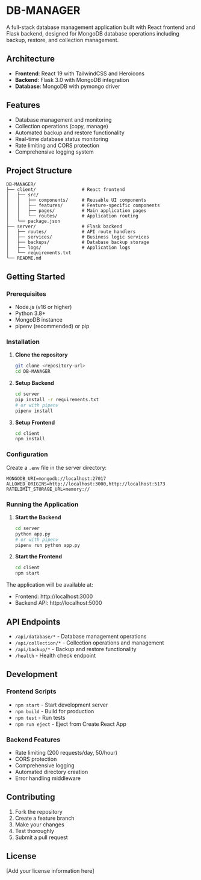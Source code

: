 # DB-MANAGER

A full-stack database management application built with React frontend and Flask backend, designed for MongoDB database operations including backup, restore, and collection management.

## Architecture

- **Frontend**: React 19 with TailwindCSS and Heroicons
- **Backend**: Flask 3.0 with MongoDB integration
- **Database**: MongoDB with pymongo driver

## Features

- Database management and monitoring
- Collection operations (copy, manage)
- Automated backup and restore functionality
- Real-time database status monitoring
- Rate limiting and CORS protection
- Comprehensive logging system

## Project Structure

```
DB-MANAGER/
├── client/                 # React frontend
│   ├── src/
│   │   ├── components/     # Reusable UI components
│   │   ├── features/       # Feature-specific components
│   │   ├── pages/          # Main application pages
│   │   └── routes/         # Application routing
│   └── package.json
├── server/                 # Flask backend
│   ├── routes/             # API route handlers
│   ├── services/           # Business logic services
│   ├── backups/            # Database backup storage
│   ├── logs/               # Application logs
│   └── requirements.txt
└── README.md
```

## Getting Started

### Prerequisites

- Node.js (v16 or higher)
- Python 3.8+
- MongoDB instance
- pipenv (recommended) or pip

### Installation

1. **Clone the repository**
   ```bash
   git clone <repository-url>
   cd DB-MANAGER
   ```

2. **Setup Backend**
   ```bash
   cd server
   pip install -r requirements.txt
   # or with pipenv
   pipenv install
   ```

3. **Setup Frontend**
   ```bash
   cd client
   npm install
   ```

### Configuration

Create a `.env` file in the server directory:

```env
MONGODB_URI=mongodb://localhost:27017
ALLOWED_ORIGINS=http://localhost:3000,http://localhost:5173
RATELIMIT_STORAGE_URL=memory://
```

### Running the Application

1. **Start the Backend**
   ```bash
   cd server
   python app.py
   # or with pipenv
   pipenv run python app.py
   ```

2. **Start the Frontend**
   ```bash
   cd client
   npm start
   ```

The application will be available at:
- Frontend: http://localhost:3000
- Backend API: http://localhost:5000

## API Endpoints

- `/api/database/*` - Database management operations
- `/api/collection/*` - Collection operations and management
- `/api/backup/*` - Backup and restore functionality
- `/health` - Health check endpoint

## Development

### Frontend Scripts

- `npm start` - Start development server
- `npm build` - Build for production
- `npm test` - Run tests
- `npm run eject` - Eject from Create React App

### Backend Features

- Rate limiting (200 requests/day, 50/hour)
- CORS protection
- Comprehensive logging
- Automated directory creation
- Error handling middleware

## Contributing

1. Fork the repository
2. Create a feature branch
3. Make your changes
4. Test thoroughly
5. Submit a pull request

## License

[Add your license information here]